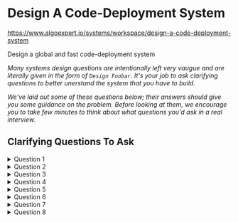 # Design A Code-Deployment System

https://www.algoexpert.io/systems/workspace/design-a-code-deployment-system

Design a global and fast code-deployment system

*Many systems design questions are intentionally left very vaugue and are literally given in the form of `Design Foobar`. It's your job to ask clarifying questions to better unerstand the system that you have to build.*

*We've laid out some of these questions below; their answers should give you some guidance on the problem. Before looking at them, we encourage you to take few minutes to think about what questions you'd ask in a real interview.*

## Clarifying Questions To Ask

<details>
<summary>Question 1</summary>
<b>Q: What exactly do we mean by a code-deployment system? Are we talking about building, testing, and shipping code?</b>
 
A: We want to design a system that takes code, builds it into a binary (an opaque blob of data - the complied code), and deploys the result globally in an efficient and scalable way. We dont't need to worry about testing code; let's assume that's already covered.
</details>

<details>
<summary>Question 2</summary>
<b>Q: What part of the software-development liftcycle, so to speak, are we designing this for? Is this process of buiding and deploying code happening when code is being submitted for code review, when code is being merged into a codebase, or when code is being shipped?</b>
 
A: Once code is merged into the trunk or master branch of a central code repository, engineers should be able t o trigger a build and deploy that build(through a UI, which we're not designing). At that point, the code has already been reviewd and is ready to ship. So to clarify, we're not designing the system that handles code being submitted for review or being merged into a master branch - just the system that takes merged code, builds it, and deploys it.
</details>

<details>
<summary>Question 3</summary>
<b>Q: Are we essentially trying to shop code to production by sending it to, presumably, all of oyr application servers around the world?</b>

A: Yes, exactly.
</details>

<details>
<summary>Question 4</summary>
 <b>Q: How many machaines are we deploying to? Are they located all over the world?</b>

A: We want this system to scale massively to hundreds of thousands of machies spread across 5-10 regions throughout the world.
</details>

<details>
<summary>Question 5</summary>
<b>Q: This sounds like an internal system. Is there any sense of urgency in deploying this code? Can we afford failures in the deploument process? How fast do we want a single deployment to take?</b>

A: This is an internal system, but we'll want to have decent availability. because many outages are resolved by rolling forward or rolling back buggy code, so this part of the infrestructure may be necessary to avoid certain terrible situations. In terms of failure tolerance, any build should eventually reach a SUCCESS or FAILURE state. Once a binary has been successfully built, it should be shippable to all machines globally within 30 minutes.
</details>

<details>
<summary>Question 6</summary>
<b>Q: So it sounds like we want our system to be available, but not necessarily highly available, we want a clear end-state for builds, and we want the entire process of building and deploying code to take roughly 30 minutes. Is that correct?</b>

A: Yes, that's correct.
</details>


<details>
<summary>Question 7</summary>
<b>Q: How often will we be building and deploying code, how long does it take to build code, and how big can the binaries that we'll be deploying get?</b>

A: Engineering teams deploy hundreds of services or web applications, thousands of times per day; building code can take up to 15 minutes; and the final binaries can reach sizes of up to 10GB. The fact that we might be dealing with hundreds of different applications shouldn't matter though; you're just designing the build pipeline and deployment system, which are agnostic to the types of applications that are getting deployed.
</details>


<details>
<summary>Question 8</summary>
<b>Q: When building code, how do we have access to the actual code? Is there some sort of reference that we can use to grab code to build?</b>

A: Yes; you can assume that you'll be building code from commits that have been merged into a master branch. These commits have SHA identifiers (effectively arbitrary strings) that you can use to download the code that needs to be built.
</details>
